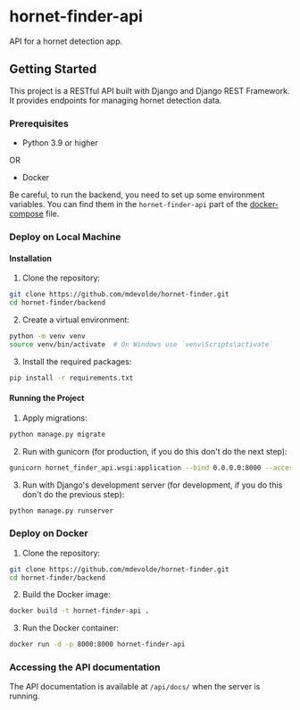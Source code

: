 # hornet-finder-api
API for a hornet detection app.

## Getting Started
This project is a RESTful API built with Django and Django REST Framework. It provides endpoints for managing hornet detection data.

### Prerequisites
- Python 3.9 or higher

OR

- Docker

Be careful, to run the backend, you need to set up some environment variables. You can find them in the `hornet-finder-api` part of the [docker-compose](../docker-compose.yml) file.

### Deploy on Local Machine

#### Installation

1. Clone the repository:
```bash
git clone https://github.com/mdevolde/hornet-finder.git
cd hornet-finder/backend
```

2. Create a virtual environment:
```bash
python -m venv venv
source venv/bin/activate  # On Windows use `venv\Scripts\activate`
```

3. Install the required packages:
```bash
pip install -r requirements.txt
```

#### Running the Project

1. Apply migrations:
```bash
python manage.py migrate
```

2. Run with gunicorn (for production, if you do this don't do the next step):
```bash
gunicorn hornet_finder_api.wsgi:application --bind 0.0.0.0:8000 --access-logfile -
```

3. Run with Django's development server (for development, if you do this don't do the previous step):
```bash
python manage.py runserver
```

### Deploy on Docker

1. Clone the repository:
```bash
git clone https://github.com/mdevolde/hornet-finder.git
cd hornet-finder/backend
```

2. Build the Docker image:
```bash
docker build -t hornet-finder-api .
```

3. Run the Docker container:
```bash
docker run -d -p 8000:8000 hornet-finder-api
```

### Accessing the API documentation
The API documentation is available at `/api/docs/` when the server is running.
